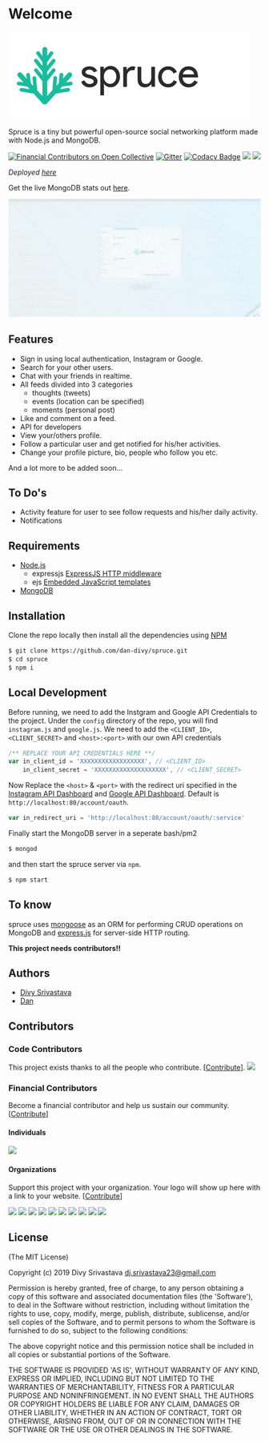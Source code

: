 # Welcome

![](.gitbook/assets/banner.png)

Spruce is a tiny but powerful open-source social networking platform made with Node.js and MongoDB. 

[![Financial Contributors on Open Collective](https://opencollective.com/dan_divy/all/badge.svg?label=financial+contributors)](https://opencollective.com/dan_divy) [![Gitter](https://badges.gitter.im/spruce-social/community.svg)](https://gitter.im/spruce-social/community?utm_source=badge&utm_medium=badge&utm_campaign=pr-badge) [![Codacy Badge](https://api.codacy.com/project/badge/Grade/fae0af1cd8784133bdb3e86727e3ff2a)](https://www.codacy.com/app/DivySrivastava/spruce?utm_source=github.com&amp;utm_medium=referral&amp;utm_content=DivySrivastava/spruce&amp;utm_campaign=Badge_Grade) ![](https://img.shields.io/badge/license-MIT-green.svg) ![](https://api.travis-ci.org/DivySrivastava/spruce.svg?branch=master)

_Deployed_ [_here_](http://spruce.dancodes.online)

Get the live MongoDB stats out [here](https://cloud.mongodb.com/freemonitoring/cluster/SQXXT6OAMR757LIEYJRN3WDUCIRAEYYV).

![](.gitbook/assets/intro.gif)

## Features

* Sign in using local authentication, Instagram or Google.
* Search for your other users.
* Chat with your friends in realtime.
* All feeds divided into 3 categories 
  * thoughts \(tweets\)
  * events \(location can be specified\)
  * moments \(personal post\)
* Like and comment on a feed.
* API for developers
* View your/others profile.
* Follow a particular user and get notified for his/her activities.
* Change your profile picture, bio, people who follow you etc.

And a lot more to be added soon...

## To Do's

* Activity feature for user to see follow requests and his/her daily activity.
* Notifications

## Requirements

* [Node.js](https://nodejs.org)  
  * expressjs [ExpressJS HTTP middleware](https://npmjs.org/package/express)
  * ejs [Embedded JavaScript templates](https://npmjs.org/package/ejs)        
* [MongoDB](http://mongodb.org)

## Installation

Clone the repo locally then install all the dependencies using [NPM](https://npmjs.org/)

```bash
$ git clone https://github.com/dan-divy/spruce.git
$ cd spruce
$ npm i
```

## Local Development

Before running, we need to add the Instgram and Google API Credentials to the project. Under the `config` directory of the repo, you will find `instagram.js` and `google.js`. We need to add the `<CLIENT_ID>`, `<CLIENT_SECRET>` and `<host>:<port>` with our own API credentials

```javascript
/** REPLACE YOUR API CREDENTIALS HERE **/
var in_client_id = 'XXXXXXXXXXXXXXXXXX', // <CLIENT_ID>
    in_client_secret = 'XXXXXXXXXXXXXXXXXXXX', // <CLIENT_SECRET>
```

Now Replace the `<host>` & `<port>` with the redirect uri specified in the [Instagram API Dashboard](https://www.instagram.com/developer) and [Google API Dashboard](https://developers.google.com). Default is `http://localhost:80/account/oauth`.

```javascript
var in_redirect_uri = 'http://localhost:80/account/oauth/:service'
```

Finally start the MongoDB server in a seperate bash/pm2

```bash
$ mongod
```

and then start the spruce server via `npm`.

```bash
$ npm start
```

## To know

spruce uses [mongoose](https://npmjs.org/package/mongoose) as an ORM for performing CRUD operations on MongoDB and [express.js](https://npmjs.com/package/express) for server-side HTTP routing.

**This project needs contributors!!**

## Authors

* [Divy Srivastava](http://github.com/DivySrivastava)
* [Dan](https://github.com/dan-online)

## Contributors

### Code Contributors

This project exists thanks to all the people who contribute. [[Contribute](CONTRIBUTING.md)].
<a href="https://github.com/dan-divy/spruce/graphs/contributors"><img src="https://opencollective.com/dan_divy/contributors.svg?width=890&button=false" /></a>

### Financial Contributors

Become a financial contributor and help us sustain our community. [[Contribute](https://opencollective.com/dan_divy/contribute)]

#### Individuals

<a href="https://opencollective.com/dan_divy"><img src="https://opencollective.com/dan_divy/individuals.svg?width=890"></a>

#### Organizations

Support this project with your organization. Your logo will show up here with a link to your website. [[Contribute](https://opencollective.com/dan_divy/contribute)]

<a href="https://opencollective.com/dan_divy/organization/0/website"><img src="https://opencollective.com/dan_divy/organization/0/avatar.svg"></a>
<a href="https://opencollective.com/dan_divy/organization/1/website"><img src="https://opencollective.com/dan_divy/organization/1/avatar.svg"></a>
<a href="https://opencollective.com/dan_divy/organization/2/website"><img src="https://opencollective.com/dan_divy/organization/2/avatar.svg"></a>
<a href="https://opencollective.com/dan_divy/organization/3/website"><img src="https://opencollective.com/dan_divy/organization/3/avatar.svg"></a>
<a href="https://opencollective.com/dan_divy/organization/4/website"><img src="https://opencollective.com/dan_divy/organization/4/avatar.svg"></a>
<a href="https://opencollective.com/dan_divy/organization/5/website"><img src="https://opencollective.com/dan_divy/organization/5/avatar.svg"></a>
<a href="https://opencollective.com/dan_divy/organization/6/website"><img src="https://opencollective.com/dan_divy/organization/6/avatar.svg"></a>
<a href="https://opencollective.com/dan_divy/organization/7/website"><img src="https://opencollective.com/dan_divy/organization/7/avatar.svg"></a>
<a href="https://opencollective.com/dan_divy/organization/8/website"><img src="https://opencollective.com/dan_divy/organization/8/avatar.svg"></a>
<a href="https://opencollective.com/dan_divy/organization/9/website"><img src="https://opencollective.com/dan_divy/organization/9/avatar.svg"></a>

## License

\(The MIT License\)

Copyright \(c\) 2019 Divy Srivastava [dj.srivastava23@gmail.com](mailto:dj.srivastava23@gmail.com)

Permission is hereby granted, free of charge, to any person obtaining a copy of this software and associated documentation files \(the 'Software'\), to deal in the Software without restriction, including without limitation the rights to use, copy, modify, merge, publish, distribute, sublicense, and/or sell copies of the Software, and to permit persons to whom the Software is furnished to do so, subject to the following conditions:

The above copyright notice and this permission notice shall be included in all copies or substantial portions of the Software.

THE SOFTWARE IS PROVIDED 'AS IS', WITHOUT WARRANTY OF ANY KIND, EXPRESS OR IMPLIED, INCLUDING BUT NOT LIMITED TO THE WARRANTIES OF MERCHANTABILITY, FITNESS FOR A PARTICULAR PURPOSE AND NONINFRINGEMENT. IN NO EVENT SHALL THE AUTHORS OR COPYRIGHT HOLDERS BE LIABLE FOR ANY CLAIM, DAMAGES OR OTHER LIABILITY, WHETHER IN AN ACTION OF CONTRACT, TORT OR OTHERWISE, ARISING FROM, OUT OF OR IN CONNECTION WITH THE SOFTWARE OR THE USE OR OTHER DEALINGS IN THE SOFTWARE.

